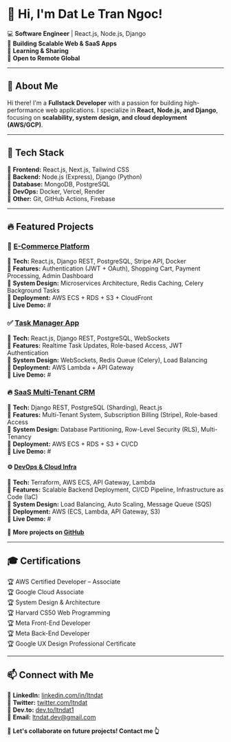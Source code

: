 # 👋 Hi, I'm Dat Le Tran Ngoc!  

💻 **Software Engineer** | React.js, Node.js, Django  
🚀 **Building Scalable Web & SaaS Apps**  
💬 **Learning & Sharing**  
📂 **Open to Remote Global**  

---  

## 📌 About Me  
Hi there! I'm a **Fullstack Developer** with a passion for building high-performance web applications. I specialize in **React, Node.js, and Django**, focusing on **scalability, system design, and cloud deployment (AWS/GCP)**.  

---

## 🚀 Tech Stack  
🔹 **Frontend:** React.js, Next.js, Tailwind CSS  
🔹 **Backend:** Node.js (Express), Django (Python)  
🔹 **Database:** MongoDB, PostgreSQL  
🔹 **DevOps:** Docker, Vercel, Render  
🔹 **Other:** Git, GitHub Actions, Firebase  

---  

## 🔥 Featured Projects  

### 🛒 [E-Commerce Platform](https://github.com/ltndat/ecommerce-app)  
🔹 **Tech:** React.js, Django REST, PostgreSQL, Stripe API, Docker  
🔹 **Features:** Authentication (JWT + OAuth), Shopping Cart, Payment Processing, Admin Dashboard  
🔹 **System Design:** Microservices Architecture, Redis Caching, Celery Background Tasks  
🔹 **Deployment:** AWS ECS + RDS + S3 + CloudFront  
🔹 **Live Demo:** #

### ✅ [Task Manager App](https://github.com/ltndat/task-manager)  
🔹 **Tech:** React.js, Django REST, PostgreSQL, WebSockets  
🔹 **Features:** Realtime Task Updates, Role-based Access, JWT Authentication  
🔹 **System Design:** WebSockets, Redis Queue (Celery), Load Balancing  
🔹 **Deployment:** AWS Lambda + API Gateway  
🔹 **Live Demo:** #

### 🔥 [SaaS Multi-Tenant CRM](https://github.com/ltndat/saas-crm)
🔹 **Tech:** Django REST, PostgreSQL (Sharding), React.js  
🔹 **Features:** Multi-Tenant System, Subscription Billing (Stripe), Role-based Access  
🔹 **System Design:** Database Partitioning, Row-Level Security (RLS), Multi-Tenancy  
🔹 **Deployment:** AWS ECS + RDS + S3 + CI/CD  
🔹 **Live Demo:** #

#### ⚙️ [DevOps & Cloud Infra](https://github.com/ltndat/devops-project)
🔹 **Tech:** Terraform, AWS ECS, API Gateway, Lambda  
🔹 **Features:** Scalable Backend Deployment, CI/CD Pipeline, Infrastructure as Code (IaC)  
🔹 **System Design:** Load Balancing, Auto Scaling, Message Queue (SQS)  
🔹 **Deployment:** AWS (ECS, Lambda, API Gateway, S3)  
🔹 **Live Demo:** #

🔗 **More projects on [GitHub](https://github.com/ltndat?tab=repositories)**  

---

## 🎓 Certifications  

🏆 AWS Certified Developer – Associate   
🏆 Google Cloud Associate   
🏆 System Design & Architecture   
🏆 Harvard CS50 Web Programming   
🏆 Meta Front-End Developer   
🏆 Meta Back-End Developer   
🏆 Google UX Design Professional Certificate   

---  

## 📫 Connect with Me  

🔹 **LinkedIn:** [linkedin.com/in/ltndat](https://www.linkedin.com/in/ltndat)  
🔹 **Twitter:** [twitter.com/ltndat](https://twitter.com/ltndat)  
🔹 **Dev.to:** [dev.to/ltndat1](https://dev.to/ltndat1)  
📩 **Email:** ltndat.dev@gmail.com 

💬 **Let's collaborate on future projects! Contact me 👆**
